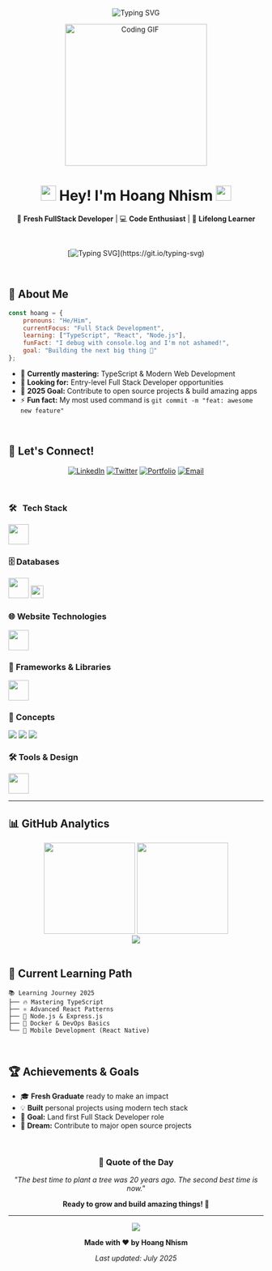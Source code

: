 <div align="center">
  <img src="https://readme-typing-svg.herokuapp.com?font=Fira+Code&pause=1000&color=36BCF7&center=true&vCenter=true&width=435&lines=Hey+there!+I'm+Hoang+Nhism+%F0%9F%91%8B;Passionate+FullStack+Developer;Always+learning+new+things!" alt="Typing SVG" />
</div>

<p align="center">
  <img alt="Coding GIF" src="https://github.com/arsentieva/arsentieva/blob/main/code.gif?raw=true" height="280" />
</p>

<h1 align="center">
  <img src="https://media.giphy.com/media/hvRJCLFzcasrR4ia7z/giphy.gif" width="30px"/> 
  Hey! I'm Hoang Nhism 
  <img src="https://media.giphy.com/media/hvRJCLFzcasrR4ia7z/giphy.gif" width="30px"/>
</h1>

<div align="center">
  
  🚀 **Fresh FullStack Developer** | 💻 **Code Enthusiast** | 🌱 **Lifelong Learner**
  
  <br/>
  
  [![Typing SVG](https://readme-typing-svg.herokuapp.com?font=Fira+Code&size=18&pause=1000&color=FF6B6B&center=true&vCenter=true&width=600&lines=Building+amazing+web+experiences;Learning+something+new+every+day;Turning+coffee+into+code+%E2%98%95;Ready+to+make+an+impact!)](https://git.io/typing-svg)
  
</div>

<br/>

## 🚀 About Me

```javascript
const hoang = {
    pronouns: "He/Him",
    currentFocus: "Full Stack Development",
    learning: ["TypeScript", "React", "Node.js"],
    funFact: "I debug with console.log and I'm not ashamed!",
    goal: "Building the next big thing 🌟"
};
```

- 🌱 **Currently mastering:** TypeScript & Modern Web Development
- 💼 **Looking for:** Entry-level Full Stack Developer opportunities
- 🎯 **2025 Goal:** Contribute to open source projects & build amazing apps
- ⚡ **Fun fact:** My most used command is `git commit -m "feat: awesome new feature"`

<br/>

## 🤝 Let's Connect!

<div align="center">
  
[![LinkedIn](https://img.shields.io/badge/LinkedIn-0077B5?style=for-the-badge&logo=linkedin&logoColor=white)](https://www.linkedin.com/in/navodya-pasqual-11ba801b1/)
[![Twitter](https://img.shields.io/badge/Twitter-1DA1F2?style=for-the-badge&logo=twitter&logoColor=white)](#)
[![Portfolio](https://img.shields.io/badge/Portfolio-FF5722?style=for-the-badge&logo=todoist&logoColor=white)](#)
[![Email](https://img.shields.io/badge/Email-D14836?style=for-the-badge&logo=gmail&logoColor=white)](#)

</div>

<br/>

### 🛠 &nbsp; Tech Stack

<p>
  <img src="https://skillicons.dev/icons?i=java,cs,nodejs,ts" height="40" />
</p>

### 🗄️ Databases

<p>
  <img src="https://skillicons.dev/icons?i=mysql,postgres,firebase,mongodb" height="40" />
  <img src="https://img.shields.io/badge/SQL%20Server-CC2927?style=for-the-badge&logo=microsoftsqlserver&logoColor=white" height="25" />
</p>

### 🌐 Website Technologies

<p>
  <img src="https://skillicons.dev/icons?i=html,css,js" height="40" />
</p>

### 🚀 Frameworks & Libraries

<p>
  <img src="https://skillicons.dev/icons?i=react,next,nestjs,spring" height="40" />
</p>

### 📘 Concepts

<p>
  <img src="https://img.shields.io/badge/OOP-blue?style=for-the-badge&logo=abstract&logoColor=white" />
  <img src="https://img.shields.io/badge/MVC-green?style=for-the-badge&logo=patternfly&logoColor=white" />
  <img src="https://img.shields.io/badge/API-FF6C37?style=for-the-badge&logo=apigee&logoColor=white" />
</p>

### 🛠 Tools & Design

<p>
  <img src="https://skillicons.dev/icons?i=figma,docker,postman,git" height="40" />
</p>

<hr>

## 📊 GitHub Analytics

<div align="center">
  <img height="180em" src="https://github-readme-stats.vercel.app/api?username=NavodyaPasqual&theme=tokyonight&show_icons=true&hide_border=true&count_private=true" />
  <img height="180em" src="https://github-readme-stats.vercel.app/api/top-langs/?username=NavodyaPasqual&theme=tokyonight&layout=compact&hide_border=true" />
</div>

<div align="center">
  <img src="https://github-readme-streak-stats.herokuapp.com/?user=NavodyaPasqual&theme=tokyonight&hide_border=true" />
</div>

<br/>

## 🎯 Current Learning Path

```
📚 Learning Journey 2025
├── 🔥 Mastering TypeScript
├── ⚛️ Advanced React Patterns
├── 🚀 Node.js & Express.js
├── 🐳 Docker & DevOps Basics
└── 📱 Mobile Development (React Native)
```

<br/>

## 🏆 Achievements & Goals

- 🎓 **Fresh Graduate** ready to make an impact
- 💡 **Built** personal projects using modern tech stack
- 🌟 **Goal:** Land first Full Stack Developer role
- 🚀 **Dream:** Contribute to major open source projects

<br/>

<div align="center">
  
### 💭 Quote of the Day
  
*"The best time to plant a tree was 20 years ago. The second best time is now."*
  
**Ready to grow and build amazing things! 🌱**

---

<img src="https://raw.githubusercontent.com/Trilokia/Trilokia/379277808c61ef204768a61bbc5d25bc7798ccf1/bottom_header.svg" />

**Made with ❤️ by Hoang Nhism**

*Last updated: July 2025*

</div>